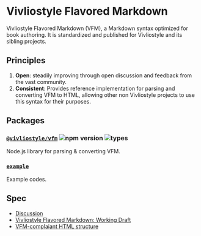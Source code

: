 # Vivliostyle Flavored Markdown

Vivliostyle Flavored Markdown (VFM), a Markdown syntax optimized for book authoring. It is standardized and published for Vivliostyle and its sibling projects.

## Principles

1. **Open**: steadily improving through open discussion and feedback from the vast community.
1. **Consistent**: Provides reference implementation for parsing and converting VFM to HTML, allowing other non Vivliostyle projects to use this syntax for their purposes.

## Packages

### [`@vivliostyle/vfm`](https://github.com/vivliostyle/vfm/tree/master/packages/vfm) ![npm version](https://badgen.net/npm/v/@vivliostyle/vfm) ![types](https://badgen.net/npm/types/@vivliostyle/vfm)

Node.js library for parsing & converting VFM.

### [`example`](https://github.com/vivliostyle/vfm/tree/master/packages/example)

Example codes.

## Spec

- [Discussion](https://github.com/vivliostyle/vfm/issues/1)
- [Vivliostyle Flavored Markdown: Working Draft](https://github.com/vivliostyle/vfm/blob/master/spec/vfm.md)
- [VFM-complaiant HTML structure](https://github.com/vivliostyle/vfm/blob/master/spec/html.md)
